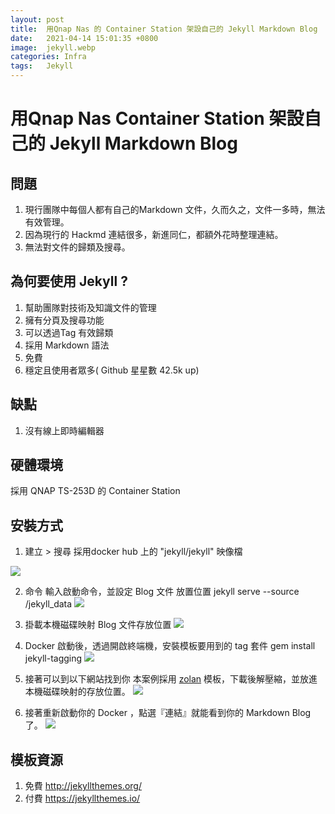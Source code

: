 ```yaml
---
layout: post
title:  用Qnap Nas 的 Container Station 架設自己的 Jekyll Markdown Blog
date:   2021-04-14 15:01:35 +0800
image:  jekyll.webp
categories: Infra
tags:   Jekyll
---
```

# 用Qnap Nas Container Station 架設自己的 Jekyll Markdown Blog

## 問題

1. 現行團隊中每個人都有自己的Markdown 文件，久而久之，文件一多時，無法有效管理。
2. 因為現行的 Hackmd 連結很多，新進同仁，都額外花時整理連結。
3. 無法對文件的歸類及搜尋。

## 為何要使用 Jekyll ?
1. 幫助團隊對技術及知識文件的管理
2. 擁有分頁及搜尋功能
3. 可以透過Tag 有效歸類
4. 採用 Markdown 語法
5. 免費
6. 穩定且使用者眾多( Github 星星數 42.5k up)

## 缺點
1. 沒有線上即時編輯器

## 硬體環境
採用 QNAP TS-253D 的 Container Station

## 安裝方式
1. 建立 > 搜尋 採用docker hub 上的 "jekyll/jekyll" 映像檔

![](https://i.imgur.com/IPIukyZ.webp)

2. 命令 輸入啟動命令，並設定 Blog 文件 放置位置
jekyll serve --source /jekyll_data
![](https://i.imgur.com/gkgDX8d.webp)

3. 掛載本機磁碟映射 Blog 文件存放位置
![](https://i.imgur.com/GxGj8CM.webp)

4. Docker 啟動後，透過開啟終端機，安裝模板要用到的 tag 套件
gem install jekyll-tagging
![](https://i.imgur.com/NioErlz.webp)

5. 接著可以到以下網站找到你
本案例採用 [zolan](http://jekyllthemes.org/themes/zolan/) 模板，下載後解壓縮，並放進本機磁碟映射的存放位置。
![](https://i.imgur.com/wmHB3rr.webp)

6. 接著重新啟動你的 Docker ，點選『連結』就能看到你的 Markdown  Blog 了。
![](https://i.imgur.com/kH1RMX1.webp)

## 模板資源
1. 免費
http://jekyllthemes.org/
2. 付費
https://jekyllthemes.io/

